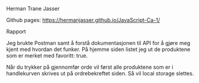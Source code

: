 Herman Trane Jasser

Github pages: https://hermanjasser.github.io/JavaScript-Ca-1/

Rapport

Jeg brukte Postman samt å forstå dokumentasjonen til API for å gjøre meg kjent med hvordan det funker. På hjemme siden listet jeg ut de produktene som er merket med favoritt: true. 

Når du trykker på gjennomfør orde vil først alle produktene som er i handlekurven skrives ut på ordrebekreftet siden. Så vil local storage slettes. 


